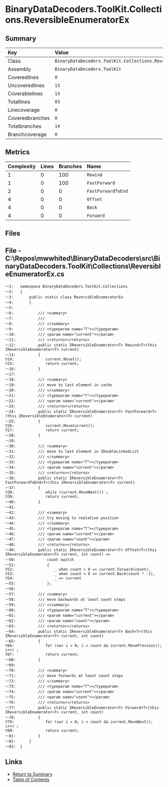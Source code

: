 ﻿# BinaryDataDecoders.ToolKit.Collections.ReversibleEnumeratorEx

## Summary

| Key             | Value                                                           |
| :-------------- | :-------------------------------------------------------------- |
| Class           | `BinaryDataDecoders.ToolKit.Collections.ReversibleEnumeratorEx` |
| Assembly        | `BinaryDataDecoders.ToolKit`                                    |
| Coveredlines    | `0`                                                             |
| Uncoveredlines  | `13`                                                            |
| Coverablelines  | `13`                                                            |
| Totallines      | `83`                                                            |
| Linecoverage    | `0`                                                             |
| Coveredbranches | `0`                                                             |
| Totalbranches   | `14`                                                            |
| Branchcoverage  | `0`                                                             |

## Metrics

| Complexity | Lines | Branches | Name               |
| :--------- | :---- | :------- | :----------------- |
| 1          | 0     | 100      | `Rewind`           |
| 1          | 0     | 100      | `FastForward`      |
| 2          | 0     | 0        | `FastForwardToEnd` |
| 4          | 0     | 0        | `Offset`           |
| 4          | 0     | 0        | `Back`             |
| 4          | 0     | 0        | `Forward`          |

## Files

## File - C:\Repos\mwwhited\BinaryDataDecoders\src\BinaryDataDecoders.ToolKit\Collections\ReversibleEnumeratorEx.cs

```CSharp
〰1:   namespace BinaryDataDecoders.ToolKit.Collections
〰2:   {
〰3:       public static class ReversibleEnumeratorEx
〰4:       {
〰5:   
〰6:           /// <summary>
〰7:           ///
〰8:           /// </summary>
〰9:           /// <typeparam name="T"></typeparam>
〰10:          /// <param name="current"></param>
〰11:          /// <returns></returns>
〰12:          public static IReversibleEnumerator<T> Rewind<T>(this IReversibleEnumerator<T> current)
〰13:          {
‼14:              current.Reset();
‼15:              return current;
〰16:          }
〰17:  
〰18:          /// <summary>
〰19:          /// move to last element in cache
〰20:          /// </summary>
〰21:          /// <typeparam name="T"></typeparam>
〰22:          /// <param name="current"></param>
〰23:          /// <returns></returns>
〰24:          public static IReversibleEnumerator<T> FastForward<T>(this IReversibleEnumerator<T> current)
〰25:          {
‼26:              current.MoveCurrent();
‼27:              return current;
〰28:          }
〰29:  
〰30:          /// <summary>
〰31:          /// move to last element in IDoubleLinkedList
〰32:          /// </summary>
〰33:          /// <typeparam name="T"></typeparam>
〰34:          /// <param name="current"></param>
〰35:          /// <returns></returns>
〰36:          public static IReversibleEnumerator<T> FastForwardToEnd<T>(this IReversibleEnumerator<T> current)
〰37:          {
‼38:              while (current.MoveNext()) ;
‼39:              return current;
〰40:          }
〰41:  
〰42:          /// <summary>
〰43:          /// try moving to realative position
〰44:          /// </summary>
〰45:          /// <typeparam name="T"></typeparam>
〰46:          /// <param name="current"></param>
〰47:          /// <param name="count"></param>
〰48:          /// <returns></returns>
〰49:          public static IReversibleEnumerator<T> Offset<T>(this IReversibleEnumerator<T> current, int count) =>
〰50:              count switch
〰51:              {
‼52:                  _ when count > 0 => current.Forward(count),
‼53:                  _ when count < 0 => current.Back(count * -1),
‼54:                  _ => current
〰55:              };
〰56:  
〰57:          /// <summary>
〰58:          /// move backwards at least count steps
〰59:          /// </summary>
〰60:          /// <typeparam name="T"></typeparam>
〰61:          /// <param name="current"></param>
〰62:          /// <param name="count"></param>
〰63:          /// <returns></returns>
〰64:          public static IReversibleEnumerator<T> Back<T>(this IReversibleEnumerator<T> current, int count)
〰65:          {
‼66:              for (var i = 0; i < count && current.MovePrevious(); i++) ;
‼67:              return current;
〰68:          }
〰69:  
〰70:          /// <summary>
〰71:          /// move forwards at least count steps
〰72:          /// </summary>
〰73:          /// <typeparam name="T"></typeparam>
〰74:          /// <param name="current"></param>
〰75:          /// <param name="count"></param>
〰76:          /// <returns></returns>
〰77:          public static IReversibleEnumerator<T> Forward<T>(this IReversibleEnumerator<T> current, int count)
〰78:          {
‼79:              for (var i = 0; i < count && current.MoveNext(); i++) ;
‼80:              return current;
〰81:          }
〰82:      }
〰83:  }
```

## Links

* [Return to Summary](Summary.md)
* [Table of Contents](../TOC.md)

